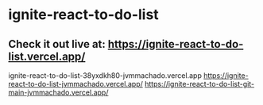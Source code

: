 # ignite-react-to-do-list
## Check it out live at: https://ignite-react-to-do-list.vercel.app/
ignite-react-to-do-list-38yxdkh80-jvmmachado.vercel.app
https://ignite-react-to-do-list-jvmmachado.vercel.app/
https://ignite-react-to-do-list-git-main-jvmmachado.vercel.app/
